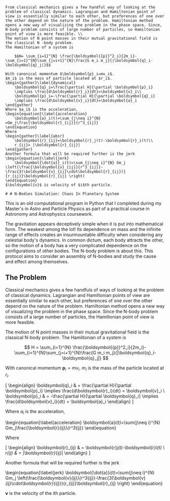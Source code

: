     From classical mechanics gives a few handful way of looking at the problem of classical dynamics. Lagrangian and Hamiltonian point of view is essentially similar to each other, but preferences of one over the other depend on the nature of the problem. Hamiltonian method opens a new way of visualizing the problem in the phase space. Since, N-body problem consists of large number of particles, so Hamiltonian point of view is more feasible. \\
    The motion of N point masses in their mutual gravitational field is the classical N -body problem.
    The Hamiltonian of a system is 
    
        $$H= \sum_{i=1}^{N} \frac{\boldsymbol{{p}}^2_i}{2m_i}-\sum_{i=1}^{N}\sum_{j=i+1}^{N}\frac{G m_i m_j}{|\boldsymbol{q}_i-\boldsymbol{q}_j|}$$
    
    With canonical momentum $\boldsymbol{p}_i=mv_i$.
    $m_i$ is the mass of particle located at $r_i$.
    \begin{gather}\label{dynamical}
        \boldsymbol{q}_i=\frac{\partial H}{\partial \boldsymbol{p}_i}
        \implies \frac{d\boldsymbol{r}_i}{dt}=\boldsymbol{v}_i\\
        \boldsymbol{p}_i=-\frac{\partial H}{\partial \boldsymbol{q}_i}
        \implies \frac{d\boldsymbol{v}_i}{dt}=\boldsymbol{a}_i
    \end{gather}
    Where $a_i$ is the acceleration,
    \begin{equation}\label{acceleration}
        \boldsymbol{a}_i(t)=\sum_{j\neq i}^{N} =Gm_j\frac{\boldsymbol{r}_{ij}}{r^3_{ij}}
    \end{equation}
    Where 
    \begin{gather}\label{absr}
        \boldsymbol{r}_{ij}=\boldsymbol{r}_j(t)-\boldsymbol{r}_i(t)\\
        r_{ij}= |\boldsymbol{r}_{ij}|
    \end{gather}
    Another formula that will be required further is the jerk
    \begin{equation}\label{jerk}
        \boldsymbol{\dot{a}}_i(t)=\sum_{j\neq i}^{N} Gm_j \left(\frac{\boldsymbol{v}_{ij}}{r^3_{ij}}-\frac{3(\boldsymbol{v}_{ij}\cdot\boldsymbol{r}_{ij})}{r_{ij}}\boldsymbol{r}_{ij} \right)
    \end{equation}
    $\boldsymbol{v}$ is velocity of $i$th particle.

    # # N-Bodies Simulation: Chaos In Planetary System

This is an old computational program in Python that I completed during my Master's in Astro and Particle Physics as part of a practical course in Astronomy and Astrophysics coursework.

The gravitation appears deceptively simple when it is put into mathematical form. The weakest among the lot! Its dependence on mass and the infinite range of effects creates an insurmountable difficulty when considering any celestial body's dynamics. In common dictum, each body attracts the other, so the motion of a body has a very complicated dependence on the configurations of other bodies. The N-body problem is about this. This protocol aims to consider an assembly of N-bodies and study the cause and effect among themselves.

## The Problem

Classical mechanics gives a few handfuls of ways of looking at the problem of classical dynamics. Lagrangian and Hamiltonian points of view are essentially similar to each other, but preferences of one over the other depend on the nature of the problem. Hamiltonian method opens a new way of visualizing the problem in the phase space. Since the N-body problem consists of a large number of particles, the Hamiltonian point of view is more feasible.

The motion of N point masses in their mutual gravitational field is the classical N-body problem. The Hamiltonian of a system is

$$
H = \sum_{i=1}^{N} \frac{\boldsymbol{{p}}^2_i}{2m_i}-\sum_{i=1}^{N}\sum_{j=i+1}^{N}\frac{G m_i m_j}{|\boldsymbol{q}_i-\boldsymbol{q}_j|}
$$

With canonical momentum $\boldsymbol{p}_i=mv_i$.
$m_i$ is the mass of the particle located at $r_i$.

\[
\begin{align}
\boldsymbol{q}_i & = \frac{\partial H}{\partial \boldsymbol{p}_i} \implies \frac{d\boldsymbol{r}_i}{dt} = \boldsymbol{v}_i \\
\boldsymbol{p}_i & = -\frac{\partial H}{\partial \boldsymbol{q}_i} \implies \frac{d\boldsymbol{v}_i}{dt} = \boldsymbol{a}_i
\end{align}
\]

Where $a_i$ is the acceleration,

\begin{equation}\label{acceleration}
    \boldsymbol{a}_i(t)=\sum_{j\neq i}^{N} Gm_j\frac{\boldsymbol{r}_{ij}}{r^3_{ij}}
\end{equation}

Where

\[
\begin{align}
\boldsymbol{r}_{ij} & = \boldsymbol{r}_j(t)-\boldsymbol{r}_i(t) \\
r_{ij} & = |\boldsymbol{r}_{ij}|
\end{align}
\]

Another formula that will be required further is the jerk

\begin{equation}\label{jerk}
    \boldsymbol{\dot{a}}_i(t)=\sum_{j\neq i}^{N} Gm_j \left(\frac{\boldsymbol{v}_{ij}}{r^3_{ij}}-\frac{3(\boldsymbol{v}_{ij}\cdot\boldsymbol{r}_{ij})}{r_{ij}}\boldsymbol{r}_{ij} \right)
\end{equation}

$\boldsymbol{v}$ is the velocity of the $i$th particle.

